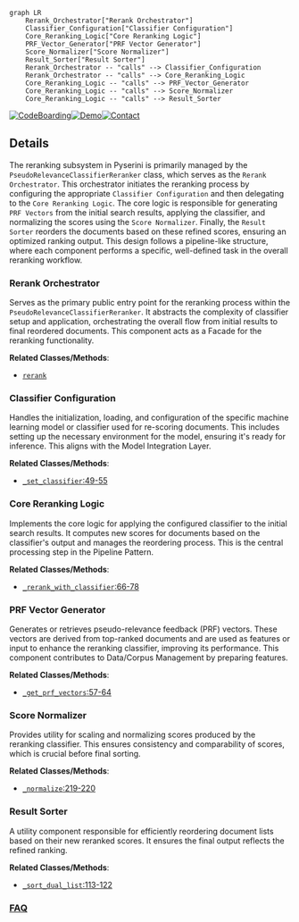 ```mermaid
graph LR
    Rerank_Orchestrator["Rerank Orchestrator"]
    Classifier_Configuration["Classifier Configuration"]
    Core_Reranking_Logic["Core Reranking Logic"]
    PRF_Vector_Generator["PRF Vector Generator"]
    Score_Normalizer["Score Normalizer"]
    Result_Sorter["Result Sorter"]
    Rerank_Orchestrator -- "calls" --> Classifier_Configuration
    Rerank_Orchestrator -- "calls" --> Core_Reranking_Logic
    Core_Reranking_Logic -- "calls" --> PRF_Vector_Generator
    Core_Reranking_Logic -- "calls" --> Score_Normalizer
    Core_Reranking_Logic -- "calls" --> Result_Sorter
```

[![CodeBoarding](https://img.shields.io/badge/Generated%20by-CodeBoarding-9cf?style=flat-square)](https://github.com/CodeBoarding/GeneratedOnBoardings)[![Demo](https://img.shields.io/badge/Try%20our-Demo-blue?style=flat-square)](https://www.codeboarding.org/demo)[![Contact](https://img.shields.io/badge/Contact%20us%20-%20contact@codeboarding.org-lightgrey?style=flat-square)](mailto:contact@codeboarding.org)

## Details

The reranking subsystem in Pyserini is primarily managed by the `PseudoRelevanceClassifierReranker` class, which serves as the `Rerank Orchestrator`. This orchestrator initiates the reranking process by configuring the appropriate `Classifier Configuration` and then delegating to the `Core Reranking Logic`. The core logic is responsible for generating `PRF Vectors` from the initial search results, applying the classifier, and normalizing the scores using the `Score Normalizer`. Finally, the `Result Sorter` reorders the documents based on these refined scores, ensuring an optimized ranking output. This design follows a pipeline-like structure, where each component performs a specific, well-defined task in the overall reranking workflow.

### Rerank Orchestrator
Serves as the primary public entry point for the reranking process within the `PseudoRelevanceClassifierReranker`. It abstracts the complexity of classifier setup and application, orchestrating the overall flow from initial results to final reordered documents. This component acts as a Facade for the reranking functionality.


**Related Classes/Methods**:

- <a href="https://github.com/castorini/pyserini/blob/master/pyserini/search/faiss/_searcher.py" target="_blank" rel="noopener noreferrer">`rerank`</a>


### Classifier Configuration
Handles the initialization, loading, and configuration of the specific machine learning model or classifier used for re-scoring documents. This includes setting up the necessary environment for the model, ensuring it's ready for inference. This aligns with the Model Integration Layer.


**Related Classes/Methods**:

- <a href="https://github.com/castorini/pyserini/blob/master/pyserini/search/lucene/reranker.py#L49-L55" target="_blank" rel="noopener noreferrer">`_set_classifier`:49-55</a>


### Core Reranking Logic
Implements the core logic for applying the configured classifier to the initial search results. It computes new scores for documents based on the classifier's output and manages the reordering process. This is the central processing step in the Pipeline Pattern.


**Related Classes/Methods**:

- <a href="https://github.com/castorini/pyserini/blob/master/pyserini/search/lucene/reranker.py#L66-L78" target="_blank" rel="noopener noreferrer">`_rerank_with_classifier`:66-78</a>


### PRF Vector Generator
Generates or retrieves pseudo-relevance feedback (PRF) vectors. These vectors are derived from top-ranked documents and are used as features or input to enhance the reranking classifier, improving its performance. This component contributes to Data/Corpus Management by preparing features.


**Related Classes/Methods**:

- <a href="https://github.com/castorini/pyserini/blob/master/pyserini/search/lucene/reranker.py#L57-L64" target="_blank" rel="noopener noreferrer">`_get_prf_vectors`:57-64</a>


### Score Normalizer
Provides utility for scaling and normalizing scores produced by the reranking classifier. This ensures consistency and comparability of scores, which is crucial before final sorting.


**Related Classes/Methods**:

- <a href="https://github.com/castorini/pyserini/blob/master/pyserini/eval/evaluate_dpr_retrieval.py#L219-L220" target="_blank" rel="noopener noreferrer">`_normalize`:219-220</a>


### Result Sorter
A utility component responsible for efficiently reordering document lists based on their new reranked scores. It ensures the final output reflects the refined ranking.


**Related Classes/Methods**:

- <a href="https://github.com/castorini/pyserini/blob/master/pyserini/search/lucene/reranker.py#L113-L122" target="_blank" rel="noopener noreferrer">`_sort_dual_list`:113-122</a>




### [FAQ](https://github.com/CodeBoarding/GeneratedOnBoardings/tree/main?tab=readme-ov-file#faq)